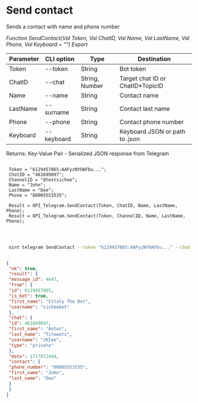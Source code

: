 ﻿---
sidebar_position: 9
---

# Send contact
 Sends a contact with name and phone number


*Function SendContact(Val Token, Val ChatID, Val Name, Val LastName, Val Phone, Val Keyboard = "") Export*

 | Parameter | CLI option | Type | Destination |
 |-|-|-|-|
 | Token | --token | String | Bot token |
 | ChatID | --chat | String, Number | Target chat ID or ChatID*TopicID |
 | Name | --name | String | Contact name |
 | LastName | --surname | String | Contact last name |
 | Phone | --phone | String | Contact phone number |
 | Keyboard | --keyboard | String | Keyboard JSON or path to .json |

 
 Returns: Key-Value Pair - Serialized JSON response from Telegram

```bsl title="Code example"
	
 Token = "6129457865:AAFyzNYOAFbu...";
 ChatID = "461699897";
 ChannelID = "@testsichee"; 
 Name = "John";
 LastName = "Doe";
 Phone = "88005553535";
 
 Result = OPI_Telegram.SendContact(Token, ChatID, Name, LastName, Phone);
 Result = OPI_Telegram.SendContact(Token, ChannelID, Name, LastName, Phone);

	
```

```sh title="CLI command example"
 
 oint telegram SendContact --token "6129457865:AAFyzNYOAFbu..." --chat "461699897" --name "John" --surname "Doe" --phone "88005553535" --keyboard %keyboard%


```


```json title="Result"

{
 "ok": true,
 "result": {
 "message_id": 4647,
 "from": {
 "id": 6129457865,
 "is_bot": true,
 "first_name": "Vitaly The Bot",
 "username": "sicheebot"
 },
 "chat": {
 "id": 461699897,
 "first_name": "Anton",
 "last_name": "Titowets",
 "username": "JKIee",
 "type": "private"
 },
 "date": 1717072448,
 "contact": {
 "phone_number": "88005553535",
 "first_name": "John",
 "last_name": "Doe"
 }
 }
}

```

